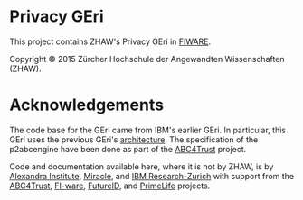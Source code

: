 Privacy GEri
===========

This project contains ZHAW's Privacy GEri in [FIWARE](https://www.fiware.eu).

Copyright &copy; 2015 Zürcher Hochschule der Angewandten Wissenschaften
(ZHAW).


Acknowledgements
===============

The code base for the GEri came from IBM's earlier GEri. In particular, this GEri uses the previous GEri's [architecture](https://github.com/p2abcengine/p2abcengine/wiki/Architecture). The specification of the p2abcengine have been done as part of the 
[ABC4Trust](https://www.abc4trust.eu) project.  

Code and documentation available here, where it is not by ZHAW, is by [Alexandra Institute](http://www.alexandra.dk/), [Miracle](https://http://www.miracleas.dk), and [IBM Research-Zurich](http://www.zurich.ibm.com) with support from the [ABC4Trust](https://www.abc4trust.eu), [FI-ware](https://www.fi-ware.eu),  [FutureID](https://www.futureid.eu),
and [PrimeLife](http://www.primelife.eu) projects.


